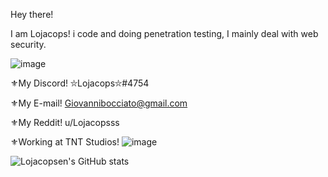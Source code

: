 Hey there! 

I am Lojacops! i code and doing penetration testing, I mainly deal with web security.

![image](https://user-images.githubusercontent.com/68278515/112797570-de469480-906b-11eb-9b10-5ed813c49a0e.png)

⚜My Discord! ⛥Lojacops⛥#4754

⚜My E-mail! Giovannibocciato@gmail.com

⚜My Reddit! u/Lojacopsss

⚜Working at TNT Studios! ![image](https://user-images.githubusercontent.com/68278515/114585830-56c06e80-9c84-11eb-8603-83012fbfe189.png)


![Lojacopsen's GitHub stats](https://github-readme-stats.vercel.app/api?username=Lojacopsen&count_private=true&theme=radical)



